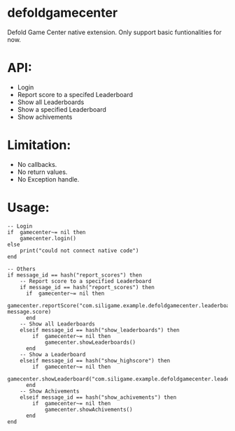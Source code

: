 # defoldgamecenter
Defold Game Center native extension. Only support basic funtionalities for now. 

# API:
- Login
- Report score to a specifed Leaderboard
- Show all Leaderboards
- Show a specified Leaderboard
- Show achivements

# Limitation:
- No callbacks.
- No return values.
- No Exception handle.

# Usage:
```
-- Login 
if  gamecenter~= nil then
    gamecenter.login()
else
    print("could not connect native code")
end

-- Others
if message_id == hash("report_scores") then
    -- Report score to a specified Leaderboard
    if message_id == hash("report_scores") then
      if  gamecenter~= nil then
          gamecenter.reportScore("com.siligame.example.defoldgamecenter.leaderboard", message.score)
      end
    -- Show all Leaderboards
    elseif message_id == hash("show_leaderboards") then
    	if  gamecenter~= nil then
        	gamecenter.showLeaderboards()
      end  
    -- Show a Leaderboard
    elseif message_id == hash("show_highscore") then
    	if  gamecenter~= nil then
        	gamecenter.showLeaderboard("com.siligame.example.defoldgamecenter.leaderboard")
      end     
    -- Show Achivements
    elseif message_id == hash("show_achivements") then
    	if  gamecenter~= nil then
        	gamecenter.showAchivements()
      end          
end
```
